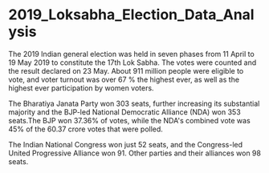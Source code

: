 # 2019_Loksabha_Election_Data_Analysis

The 2019 Indian general election was held in seven phases from 11 April to 19 May 2019 to constitute the 17th Lok Sabha. The votes were counted and the result declared on 23 May. About 911 million people were eligible to vote, and voter turnout was over 67 % the highest ever, as well as the highest ever participation by women voters.

The Bharatiya Janata Party won 303 seats, further increasing its substantial majority and the BJP-led National Democratic Alliance (NDA) won 353 seats.The BJP won 37.36% of votes, while the NDA's combined vote was 45% of the 60.37 crore votes that were polled.

The Indian National Congress won just 52 seats, and the Congress-led United Progressive Alliance won 91. Other parties and their alliances won 98 seats.
